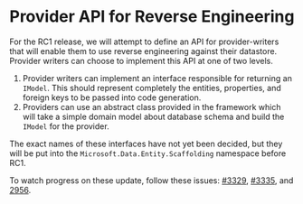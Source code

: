 Provider API for Reverse Engineering
==================

For the RC1 release, we will attempt to define an API for provider-writers that will enable them to use reverse engineering against their datastore. Provider writers can choose to implement this API at one of two levels.

1. Provider writers can implement an interface responsible for returning an `IModel`. This should represent completely the entities, properties, and foreign keys to be passed into code generation.
2. Providers can use an abstract class provided in the framework which will take a simple domain model about database schema and build the `IModel` for the provider.

The exact names of these interfaces have not yet been decided, but they will be put into the `Microsoft.Data.Entity.Scaffolding` namespace before RC1. 

To watch progress on these update, follow these issues: [#3329](https://github.com/aspnet/EntityFramework/issues/3329), [#3335](https://github.com/aspnet/EntityFramework/pull/3335), and [2956](https://github.com/aspnet/EntityFramework/issues/2956).